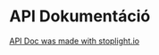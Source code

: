 # API Dokumentáció

[API Doc was made with stoplight.io](https://eke.stoplight.io/studio/task-manager)

